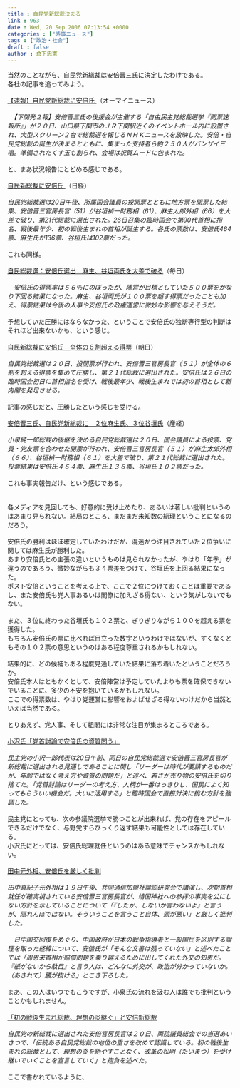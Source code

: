 ```yaml
---
title : 自民党新総裁決まる
link : 963
date : Wed, 20 Sep 2006 07:13:54 +0000
categories : ["時事ニュース"]
tags : ["政治・社会"]
draft : false
author : 倉下忠憲
---
```


当然のことながら、自民党新総裁は安倍晋三氏に決定したわけである。<BR>各社の記事を追ってみよう。<BR><BR><A HREF="http://www.ohmynews.co.jp/HotIssue.aspx?news_id=000000001559" TARGET="_blank">【速報】自民党新総裁に安倍氏 </A>（オーマイニュース）<BR><BR>　<I>【下関発２報】安倍晋三氏の後援会が主催する「自由民主党総裁選挙『開票速報所』」が２０日、山口県下関市のＪＲ下関駅近くのイベントホール内に設置され、大型スクリーン２台で総裁選を報じるＮＨＫニュースを放映した。安倍・自民党総裁の誕生が決まるとともに、集まった支持者ら約２５０人がバンザイ三唱。準備されたくす玉も割られ、会場は祝賀ムードに包まれた。</I><BR><BR>と、まあ状況報告にとどめる感じである。<BR><BR><A HREF="http://www.nikkei.co.jp/news/main/20060920AT3S2000G20092006.html" TARGET="_blank">自民新総裁に安倍氏 </A>（日経）<BR><BR><I>自民党総裁選は20日午後、所属国会議員の投開票とともに地方票を開票した結果、安倍晋三官房長官（51）が谷垣禎一財務相（61）、麻生太郎外相（66）を大差で破り、第21代総裁に選出された。26日召集の臨時国会で第90代首相に指名、戦後最年少、初の戦後生まれの首相が誕生する。各氏の票数は、安倍氏464票、麻生氏が136票、谷垣氏は102票だった。</I> <BR><BR>これも同様。<BR><BR><A HREF="http://www.mainichi-msn.co.jp/today/news/20060920k0000e010092000c.html" TARGET="_blank">自民総裁選：安倍氏選出　麻生、谷垣両氏を大差で破る</A>（毎日）<BR><BR><I>　安倍氏の得票率は６６％にのぼったが、陣営が目標としていた５００票をかなり下回る結果になった。麻生、谷垣両氏が１００票を超す得票だったことも加え、得票結果は今後の人事や安倍氏の政権運営に微妙な影響を与えそうだ。</I><BR><BR>予想していた圧勝にはならなかった、ということで安倍氏の独断専行型の判断はそれほど出来ないかも、という感じ。<BR><BR><A HREF="http://www.asahi.com/politics/update/0920/005.html" TARGET="_blank">自民新総裁に安倍氏　全体の６割超える得票</A>（朝日）<BR><BR><I>自民党総裁選は２０日、投開票が行われ、安倍晋三官房長官（５１）が全体の６割を超える得票を集めて圧勝し、第２１代総裁に選出された。安倍氏は２６日の臨時国会初日に首相指名を受け、戦後最年少、戦後生まれでは初の首相として新内閣を発足させる。</I><BR><BR>記事の感じだと、圧勝したという感じを受ける。<BR><BR><A HREF="http://www.sankei.co.jp/news/060920/sei003.htm" TARGET="_blank">安倍晋三氏、自民党新総裁に　２位麻生氏、３位谷垣氏</A>（産経） <BR><BR><I>小泉純一郎総裁の後継を決める自民党総裁選は２０日、国会議員による投票、党員・党友票を合わせた開票が行われ、安倍晋三官房長官（５１）が麻生太郎外相（６６）、谷垣禎一財務相（６１）を大差で破り、第２１代総裁に選出された。投票結果は安倍氏４６４票、麻生氏１３６票、谷垣氏１０２票だった。</I><BR><BR>これも事実報告だけ、という感じである。<BR><BR><BR>各メディアを見回しても、好意的に受け止めたり、あるいは著しい批判というのはあまり見られない。結局のところ、まだまだ未知数の総理ということになるのだろう。<BR><BR>安倍氏の勝利はほぼ確定していたわけだが、混迷かつ注目されていた２位争いに関しては麻生氏が勝利した。<BR>あまり安倍氏との主張の違いというものは見られなかったが、やはり「年季」が違うのであろう、微妙ながらも３４票差をつけて、谷垣氏を上回る結果になった。<BR>ポスト安倍ということを考える上で、ここで２位につけておくことは重要であるし、また安倍氏も党人事あるいは閣僚に加えざる得ない、という気がしないでもない。<BR><BR>また、３位に終わった谷垣氏も１０２票と、ぎりぎりながら１００を超える票を獲得した。<BR>もちろん安倍氏の票に比べれば目立った数字というわけではないが、すくなくともその１０２票の意思というのはある程度尊重されるかもしれない。<BR><BR>結果的に、どの候補もある程度見通していた結果に落ち着いたということだろうか。<BR>安倍氏本人はともかくとして、安倍陣営は予定していたよりも票を確保できないでいることに、多少の不安を抱いているかもしれない。<BR>ここでの得票数は、やはり党運営に影響をおよばせざる得ないわけだから当然といえば当然である。<BR><BR>とりあえず、党人事、そして組閣には非常な注目が集まるところである。<BR><BR><A HREF="http://www.nikkei.co.jp/news/main/20060920AT3S2000A20092006.html" TARGET="_blank">小沢氏「党首討論で安倍氏の資質問う」 </A><BR><BR><I>民主党の小沢一郎代表は20日午前、同日の自民党総裁選で安倍晋三官房長官が新総裁に選出される見通しであることに関し「リーダーは時代が要請するものだが、年齢ではなく考え方や資質の問題だ」と述べ、若さが売り物の安倍氏を切り捨てた。「党首討論はリーダーの考え方、人柄が一番はっきりし、国民によく知ってもらういい機会だ。大いに活用する」と臨時国会で直接対決に挑む方針を強調した。</I> <BR><BR>民主党にとっても、次の参議院選挙で勝つことが出来れば、党の存在をアピールできるだけでなく、与野党すらひっくり返す結果も可能性としては存在している。<BR>小沢氏にとっては、安倍氏総理就任というのはある意味でチャンスかもしれない。<BR><BR><A HREF="http://www.sankei.co.jp/news/060919/sei008.htm" TARGET="_blank">田中元外相、安倍氏を厳しく批判</A><BR><BR><I>田中真紀子元外相は１９日午後、共同通信加盟社論説研究会で講演し、次期首相就任が確実視されている安倍晋三官房長官が、靖国神社への参拝の事実を公にしない方針を示していることについて「『したか、しないか言わないよ』と言うが、隠れんぼではない。そういうことを言うこと自体、頭が悪い」と厳しく批判した。<BR><BR>　日中国交回復をめぐり、中国政府が日本の戦争指導者と一般国民を区別する論理を取った経緯について、安倍氏が「そんな文書は残っていない」と述べたことでは「周恩来首相が賠償問題を乗り越えるために出してくれた外交の知恵だ。『紙がないから駄目』と言う人は、どんなに外交が、政治が分かっていないか。（あきれて）腰が抜ける」とこき下ろした。</I><BR><BR>まあ、この人はいつでもこうですが、小泉氏の流れを汲む人は誰でも批判ということかもしれません。<BR><BR><A HREF="http://www.yomiuri.co.jp/politics/news/20060920i109.htm?from=main1" TARGET="_blank">「初の戦後生まれ総裁、理想の炎継ぐ」と安倍新総裁</A><BR><BR><I>自民党の新総裁に選出された安倍官房長官は２０日、両院議員総会での当選あいさつで、「伝統ある自民党総裁の地位の重さを改めて認識している。初の戦後生まれの総裁として、理想の炎を絶やすことなく、改革の松明（たいまつ）を受け継いでいくことを宣言していく」と抱負を述べた。</I><BR><BR>ここで書かれているように、